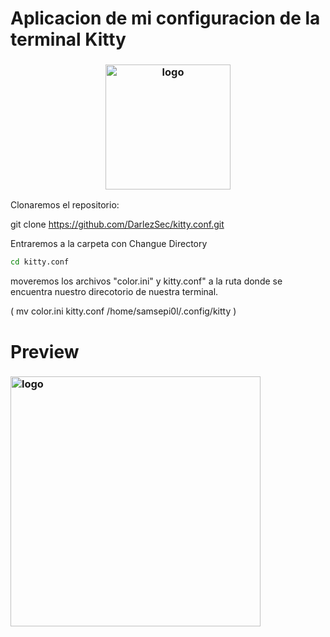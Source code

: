 # Aplicacion de mi configuracion de la terminal Kitty

<h3 align="center"><img src="https://user-images.githubusercontent.com/53346722/117488729-5e48ff80-af32-11eb-8534-be790bae1355.png" alt="logo" height="200px"></h3>

Clonaremos el repositorio:

git clone https://github.com/DarlezSec/kitty.conf.git  

Entraremos a la carpeta con Changue Directory


```zsh
cd kitty.conf
```
 
 moveremos los archivos "color.ini" y kitty.conf" a la ruta donde se encuentra nuestro direcotorio de nuestra terminal.
 
( mv color.ini kitty.conf /home/samsepi0l/.config/kitty ) 

# Preview

<h3 aling="center"><img src="https://darlezsec.vercel.app/p/reto-ctf-fusion-corp-nivel-hard-plataforma-tryhackme/fusion_hu2d66c8f8c81d4fc7dcdb209f66031007_499639_1024x0_resize_box_3.png" alt="logo" height="400px"></h3>
